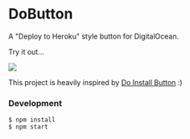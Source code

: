 # DoButton

A "Deploy to Heroku" style button for DigitalOcean.

Try it out...

[![](https://dobutton.surge.sh/do.svg)](http://dobutton.club/howardroark/gravops)

This project is heavily inspired by [Do Install Button](https://github.com/seven1m/do-install-button) :)

### Development

```
$ npm install
$ npm start
```
